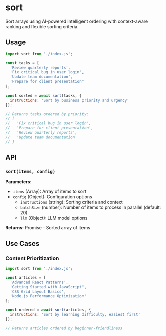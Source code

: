 # sort

Sort arrays using AI-powered intelligent ordering with context-aware ranking and flexible sorting criteria.

## Usage

```javascript
import sort from './index.js';

const tasks = [
  'Review quarterly reports',
  'Fix critical bug in user login',
  'Update team documentation',
  'Prepare for client presentation'
];

const sorted = await sort(tasks, {
  instructions: 'Sort by business priority and urgency'
});

// Returns tasks ordered by priority:
// [
//   'Fix critical bug in user login',
//   'Prepare for client presentation', 
//   'Review quarterly reports',
//   'Update team documentation'
// ]
```

## API

### `sort(items, config)`

**Parameters:**
- `items` (Array): Array of items to sort
- `config` (Object): Configuration options
  - `instructions` (string): Sorting criteria and context
  - `batchSize` (number): Number of items to process in parallel (default: 20)
  - `llm` (Object): LLM model options

**Returns:** Promise<Array> - Sorted array of items

## Use Cases

### Content Prioritization
```javascript
import sort from './index.js';

const articles = [
  'Advanced React Patterns',
  'Getting Started with JavaScript',
  'CSS Grid Layout Basics',
  'Node.js Performance Optimization'
];

const ordered = await sort(articles, {
  instructions: 'Sort by learning difficulty, easiest first'
});

// Returns articles ordered by beginner-friendliness
```